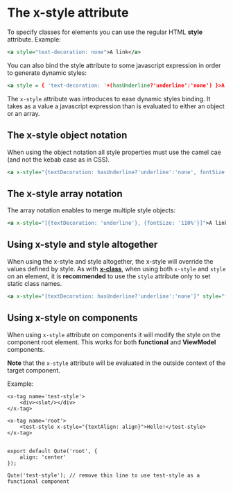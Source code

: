 # The x-style attribute

To specify classes for elements you can use the regular HTML **style** attribute. Example:

```xml
<a style="text-decoration: none">A link</a>
```

You can also bind the style attribute to some javascript expression in order to generate dynamic styles:

```xml
<a style = { 'text-decoration: '+(hasUnderline?'underline':'none') }>A link</a>
```

The `x-style` attribute was introduces to ease dynamic styles binding. It takes as a value a javascript expression than is evaluated to either an object or an array.


## The x-style object notation

When using the object notation all style properties must use the camel cae (and not the kebab case as in CSS).

```xml
<a x-style="{textDecoration: hasUnderline?'underline':'none', fontSize: '110%'}">A link</a>
```

## The x-style array notation

The array notation enables to merge multiple style objects:

```xml
<a x-style="[{textDecoration: 'underline'}, {fontSize: '110%'}]">A link</a>
```

## Using x-style and style altogether

When using the x-style and style altogether, the x-style will override the values defined by style.
As with **[x-class](#/attributes/x-class)**, when using both `x-style` and `style` on an element, it is **recommended** to use the `style` attribute only to set static class names.

```xml
<a x-style="{textDecoration: hasUnderline?'underline':'none'}" style="font-size: 110%">A link</a>
```

## Using x-style on components

When using `x-style` attribute on components it will modify the style on the component root element. This works for both **functional** and **ViewModel** components.

**Note** that the `x-style` attribute will be evaluated in the outside context of the target component.

Example:

```jsq
<x-tag name='test-style'>
	<div><slot/></div>
</x-tag>

<x-tag name='root'>
	<test-style x-style="{textAlign: align}">Hello!</test-style>
</x-tag>


export default Qute('root', {
    align: 'center'
});

Qute('test-style'); // remove this line to use test-style as a functional component
```

